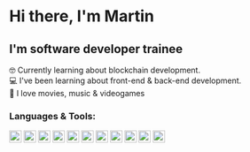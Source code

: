 # Hi there, I'm Martin

## I'm software developer trainee
🤓 Currently learning about blockchain development.<br/>
💻 I've been learning about front-end & back-end development.<br/>
👾 I love movies, music & videogames

### Languages & Tools:
[<img alt="html icon" src="https://cdn-icons-png.flaticon.com/512/1051/1051277.png" width="22px" title="HTML 5" />](https://www.w3schools.com/html/default.asp)
[<img title="CSS" alt="css icon" src="https://cdn-icons-png.flaticon.com/512/732/732190.png" width="22px"  />](https://www.w3schools.com/css/default.asp)
[<img src="https://cdn-icons.flaticon.com/png/512/4726/premium/4726005.png?token=exp=1637871493~hmac=9660669afa8ae998e4c0fd41bb2dcc57" width="22px"/>](https://javascript.info/)
[<img title="Reactjs" alt="react icon" src="https://cdn-icons-png.flaticon.com/512/753/753244.png" width="22px"  />](https://reactjs.org/)
[<img title="SASS" alt="sass icon" src="https://cdn-icons-png.flaticon.com/512/5968/5968358.png" width="22px"  />](https://https://sass-lang.com/documentation)
[<img title="Nodejs" alt="nodejs icon" src="https://cdn-icons-png.flaticon.com/512/5968/5968322.png" width="22px"  />](https://nodejs.org/)
[<img title="Deno" alt="deno icon" src="https://deno.land/logo.svg" width="22px"  />](https://deno.land/)
[<img title="Solidity" alt="solidity icon" src="https://external-content.duckduckgo.com/iu/?u=https%3A%2F%2Fludu-assets.s3.amazonaws.com%2Flesson-icons%2F26%2FOS6xpcvmIL6y0G3ZQW99&f=1&nofb=1" width="22px"  />](https://soliditylang.org/)
[<img title="Python" alt="python icon" src="https://cdn-icons-png.flaticon.com/512/5968/5968350.png" width="22px"  />](https://www.python.org/)
[<img title="Typescript" alt="typescript icon" src="https://cdn-icons-png.flaticon.com/512/5968/5968381.png" width="22px"  />](https://www.typescriptlang.org/)
[<img title="Rust" alt="rust icon" src="https://cdn-icons.flaticon.com/png/512/1318/premium/1318449.png?token=exp=1637873852~hmac=23d3e88b521161c4e21f90343a2c6668" width="22px"  />](https://www.rust-lang.org/)